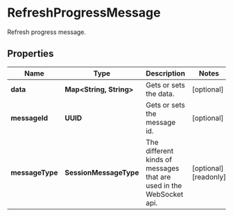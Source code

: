 

# RefreshProgressMessage

Refresh progress message.

## Properties

| Name | Type | Description | Notes |
|------------ | ------------- | ------------- | -------------|
|**data** | **Map&lt;String, String&gt;** | Gets or sets the data. |  [optional] |
|**messageId** | **UUID** | Gets or sets the message id. |  [optional] |
|**messageType** | **SessionMessageType** | The different kinds of messages that are used in the WebSocket api. |  [optional] [readonly] |



